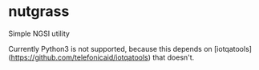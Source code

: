 # nutgrass

Simple NGSI utility

Currently Python3 is not supported, because this depends on [iotqatools]
(https://github.com/telefonicaid/iotqatools) that doesn't.
